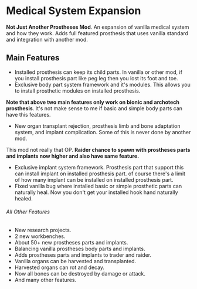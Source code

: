# Medical System Expansion
**Not Just Another Prostheses Mod**. An expansion of vanilla medical system and how they work. Adds full featured prosthesis that uses vanilla standard and integration with another mod.

## Main Features
- Installed prosthesis can keep its child parts. In vanilla or other mod, if you install prosthesis part like peg leg then you lost its foot and toe.
- Exclusive body part system framework and it's modules. This allows you to install prosthetic modules on installed prosthesis.

**Note that above two main features only work on bionic and archotech prosthesis**. It's not make sense to me if basic and simple body parts can have this features.

- New organ transplant rejection, prosthesis limb and bone adaptation system, and implant complication. Some of this is never done by another mod.

This mod not really that OP. **Raider chance to spawn with prostheses parts and implants now higher and also have same feature.**

- Exclusive implant system framework. Prosthesis part that support this can install implant on installed prosthesis part. of course there's a limit of how many implant can be installed on installed prosthesis part.
- Fixed vanilla bug where installed basic or simple prosthetic parts can naturally heal. Now you don't get your installed hook hand naturally healed.


###### All Other Features
- New research projects.
- 2 new workbenches.
- About 50+ new prostheses parts and implants.
- Balancing vanilla prostheses body parts and implants.
- Adds prostheses parts and implants to trader and raider.
- Vanilla organs can be harvested and transplanted.
- Harvested organs can rot and decay.
- Now all bones can be destroyed by damage or attack.
- And many other features.
